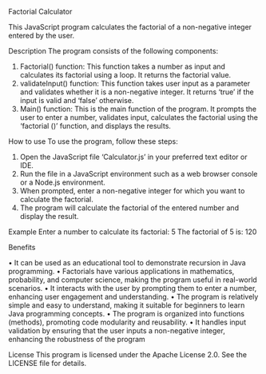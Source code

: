 Factorial Calculator

This JavaScript program calculates the factorial of a non-negative integer entered by the user. 

Description
The program consists of the following components: 
1.	Factorial() function: This function takes a number as input and calculates its factorial using a loop. It returns the factorial value. 
2.	validateInput() function: This function takes user input as a parameter and validates whether it is a non-negative integer. It returns ‘true’ if the input is valid and ‘false’ otherwise. 
3.	Main() function: This is the main function of the program. It prompts the user to enter a number, validates input, calculates the factorial using the ‘factorial ()’ function, and displays the results. 

How to use
To use the program, follow these steps:

1. Open the JavaScript file ‘Calculator.js’ in your preferred text editor or IDE. 
2. Run the file in a JavaScript environment such as a web browser console or a Node.js environment.
3. When prompted, enter a non-negative integer for which you want to calculate the factorial. 
4. The program will calculate the factorial of the entered number and display the result. 

Example
Enter a number to calculate its factorial: 5
The factorial of 5 is: 120

Benefits 

•	It can be used as an educational tool to demonstrate recursion in Java programming.
•	Factorials have various applications in mathematics, probability, and computer science, making the program useful in real-world scenarios.
•	It interacts with the user by prompting them to enter a number, enhancing user engagement and understanding.
•	The program is relatively simple and easy to understand, making it suitable for beginners to learn Java programming concepts.
•	The program is organized into functions (methods), promoting code modularity and reusability.
•	It handles input validation by ensuring that the user inputs a non-negative integer, enhancing the robustness of the program

License
This program is licensed under the Apache License 2.0. See the LICENSE file for details.

